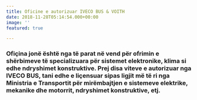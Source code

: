 ```yaml
---
title: Oficine e autorizuar IVECO BUS & VOITH
date: 2018-11-28T05:14:54.000+00:00
image: ''
featured: true

---
```

### Ofiçina jonë është nga të parat në vend për ofrimin e shërbimeve të specializuara për sistemet elektronike, klima si edhe ndryshimet konstruktive. Prej disa viteve e autorizuar nga IVECO BUS, tani edhe e liçensuar sipas ligjit më të ri nga Ministria e Transportit për mirëmbajtjen e sistemeve elektrike, mekanike dhe motorrit, ndryshimet konstruktive, etj. 

#### 